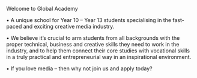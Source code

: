 Welcome to Global Academy

• A unique school for Year 10 – Year 13 students specialising in the fast-paced and exciting creative media industry.

•  We believe it’s crucial to arm students from all backgrounds with the proper technical, business and creative skills they need to work in the industry, and to help them connect their core studies with vocational skills in a truly practical and entrepreneurial way in an inspirational environment.

• If you love media – then why not join us and apply today?